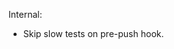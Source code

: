 Internal:

- Skip slow tests on pre-push hook.

<!-- RECENT COMMITS TO JOG YOUR MEMORY (DELETE THIS SECTION WHEN DONE)...
commit e821c068d91ac9ea4c6e16bdc9bec4c341d75e38
Author: Sam Salisbury <samsalisbury@gmail.com>
Date:   Mon Jun 20 14:40:40 2022 +0100

    add message about how to run destructive tests

commit 137c92fd373c0f555fa6f8dd9542e00143e02d95
Author: Sam Salisbury <samsalisbury@gmail.com>
Date:   Mon Jun 20 14:40:26 2022 +0100

    allow digest_inputs tests to run in parallel

commit 7da74984216cfeb88453714575ffc582a636602a
Author: Sam Salisbury <samsalisbury@gmail.com>
Date:   Mon Jun 20 14:39:58 2022 +0100

    skip slow tests on pre-push hook

commit 16e2edd13cd1e44ab21879d29fde19f2c2e55ffe
Author: Sam Salisbury <samsalisbury@gmail.com>
Date:   Mon Jun 20 14:26:52 2022 +0100

    delete temporary file

commit c85cadd631d86a9b15e0296697041b07c18f04eb
Author: Sam Salisbury <samsalisbury@gmail.com>
Date:   Mon Jun 20 14:20:00 2022 +0100

    update changelog
 END RECENT COMMITS TO JOG YOUR MEMORY (DELETE THIS SECTION WHEN DONE)... -->
